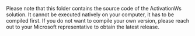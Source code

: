 Please note that this folder contains the source code of the ActivationWs solution. It cannot be executed natively on your computer, it has to be compiled first. If you do not want to compile your own version, please reach out to your Microsoft representative to obtain the latest release.